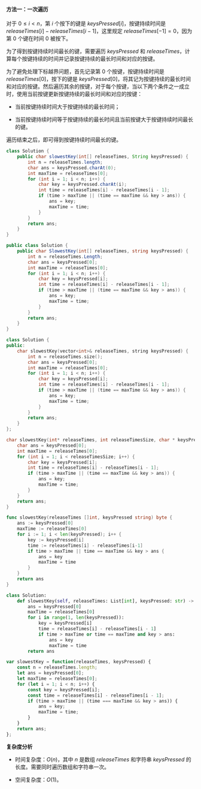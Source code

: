 #### 方法一：一次遍历

对于 $0 \le i < n$，第 $i$ 个按下的键是 $\textit{keysPressed}[i]$，按键持续时间是 $\textit{releaseTimes}[i] - \textit{releaseTimes}[i - 1]$，这里规定 $\textit{releaseTimes}[-1] = 0$，因为第 $0$ 个键在时间 $0$ 被按下。

为了得到按键持续时间最长的键，需要遍历 $\textit{keysPressed}$ 和 $\textit{releaseTimes}$，计算每个按键持续的时间并记录按键持续的最长时间和对应的按键。

为了避免处理下标越界问题，首先记录第 $0$ 个按键，按键持续时间是 $\textit{releaseTimes}[0]$，按下的键是 $\textit{keysPressed}[0]$，将其记为按键持续的最长时间和对应的按键。然后遍历其余的按键，对于每个按键，当以下两个条件之一成立时，使用当前按键更新按键持续的最长时间和对应的按键：

- 当前按键持续时间大于按键持续的最长时间；

- 当前按键持续时间等于按键持续的最长时间且当前按键大于按键持续时间最长的键。

遍历结束之后，即可得到按键持续时间最长的键。

```Java [sol1-Java]
class Solution {
    public char slowestKey(int[] releaseTimes, String keysPressed) {
        int n = releaseTimes.length;
        char ans = keysPressed.charAt(0);
        int maxTime = releaseTimes[0];
        for (int i = 1; i < n; i++) {
            char key = keysPressed.charAt(i);
            int time = releaseTimes[i] - releaseTimes[i - 1];
            if (time > maxTime || (time == maxTime && key > ans)) {
                ans = key;
                maxTime = time;
            }
        }
        return ans;
    }
}
```

```C# [sol1-C#]
public class Solution {
    public char SlowestKey(int[] releaseTimes, string keysPressed) {
        int n = releaseTimes.Length;
        char ans = keysPressed[0];
        int maxTime = releaseTimes[0];
        for (int i = 1; i < n; i++) {
            char key = keysPressed[i];
            int time = releaseTimes[i] - releaseTimes[i - 1];
            if (time > maxTime || (time == maxTime && key > ans)) {
                ans = key;
                maxTime = time;
            }
        }
        return ans;
    }
}
```

```C++ [sol1-C++]
class Solution {
public:
    char slowestKey(vector<int>& releaseTimes, string keysPressed) {
        int n = releaseTimes.size();
        char ans = keysPressed[0];
        int maxTime = releaseTimes[0];
        for (int i = 1; i < n; i++) {
            char key = keysPressed[i];
            int time = releaseTimes[i] - releaseTimes[i - 1];
            if (time > maxTime || (time == maxTime && key > ans)) {
                ans = key;
                maxTime = time;
            }
        }
        return ans;
    }
};
```

```C [sol1-C]
char slowestKey(int* releaseTimes, int releaseTimesSize, char * keysPressed){
    char ans = keysPressed[0];
    int maxTime = releaseTimes[0];
    for (int i = 1; i < releaseTimesSize; i++) {
        char key = keysPressed[i];
        int time = releaseTimes[i] - releaseTimes[i - 1];
        if (time > maxTime || (time == maxTime && key > ans)) {
            ans = key;
            maxTime = time;
        }
    }
    return ans;
}
```

```go [sol1-Golang]
func slowestKey(releaseTimes []int, keysPressed string) byte {
    ans := keysPressed[0]
    maxTime := releaseTimes[0]
    for i := 1; i < len(keysPressed); i++ {
        key := keysPressed[i]
        time := releaseTimes[i] - releaseTimes[i-1]
        if time > maxTime || time == maxTime && key > ans {
            ans = key
            maxTime = time
        }
    }
    return ans
}
```

```Python [sol1-Python3]
class Solution:
    def slowestKey(self, releaseTimes: List[int], keysPressed: str) -> str:
        ans = keysPressed[0]
        maxTime = releaseTimes[0]
        for i in range(1, len(keysPressed)):
            key = keysPressed[i]
            time = releaseTimes[i] - releaseTimes[i - 1]
            if time > maxTime or time == maxTime and key > ans:
                ans = key
                maxTime = time
        return ans
```

```JavaScript [sol1-JavaScript]
var slowestKey = function(releaseTimes, keysPressed) {
    const n = releaseTimes.length;
    let ans = keysPressed[0];
    let maxTime = releaseTimes[0];
    for (let i = 1; i < n; i++) {
        const key = keysPressed[i];
        const time = releaseTimes[i] - releaseTimes[i - 1];
        if (time > maxTime || (time === maxTime && key > ans)) {
            ans = key;
            maxTime = time;
        }
    }
    return ans;
};
```

**复杂度分析**

- 时间复杂度：$O(n)$，其中 $n$ 是数组 $\textit{releaseTimes}$ 和字符串 $\textit{keysPressed}$ 的长度。需要同时遍历数组和字符串一次。

- 空间复杂度：$O(1)$。